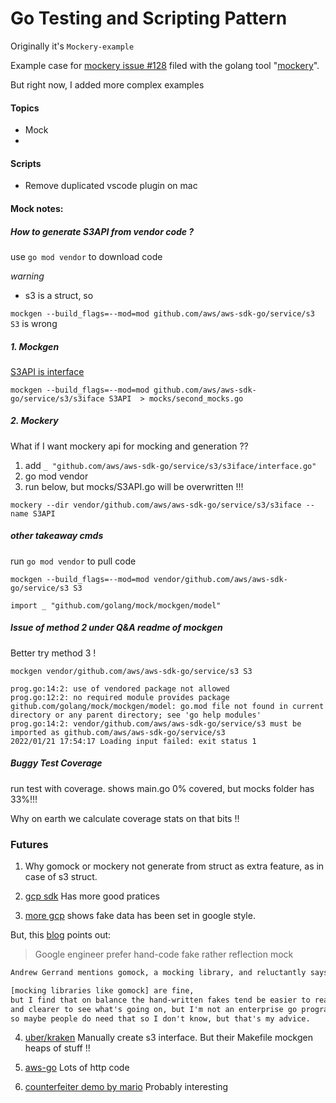 # Go Testing and Scripting Pattern

Originally it's `Mockery-example`

Example case for [mockery issue #128](https://github.com/vektra/mockery/issues/128) filed with the golang tool "[mockery](https://github.com/vektra/mockery)".

But right now, I added more complex examples

#### Topics

- Mock
- 
#### Scripts

- Remove duplicated vscode plugin on mac

#### Mock notes:

##### How to generate S3API from vendor code ?

use `go mod vendor` to download code

*warning*

- s3 is a struct, so

`
mockgen --build_flags=--mod=mod github.com/aws/aws-sdk-go/service/s3 S3
`
is wrong

##### 1. Mockgen 

[S3API is interface](https://github.com/aws/aws-sdk-go/blob/main/service/s3/s3iface/interface.go)


`
mockgen --build_flags=--mod=mod github.com/aws/aws-sdk-go/service/s3/s3iface S3API  > mocks/second_mocks.go
`

##### 2. Mockery

What if I want mockery api for mocking and generation ??

1. add `_ "github.com/aws/aws-sdk-go/service/s3/s3iface/interface.go"`
2. go mod vendor
3. run below, but mocks/S3API.go will be overwritten !!!

```shell
mockery --dir vendor/github.com/aws/aws-sdk-go/service/s3/s3iface --name S3API
```

##### other takeaway cmds

run `go mod vendor` to pull code

`mockgen --build_flags=--mod=mod vendor/github.com/aws/aws-sdk-go/service/s3 S3`

`import _ "github.com/golang/mock/mockgen/model"`

##### Issue of method 2 under Q&A readme of mockgen

Better try method 3 !

`mockgen vendor/github.com/aws/aws-sdk-go/service/s3 S3`

```
prog.go:14:2: use of vendored package not allowed
prog.go:12:2: no required module provides package github.com/golang/mock/mockgen/model: go.mod file not found in current directory or any parent directory; see 'go help modules'
prog.go:14:2: vendor/github.com/aws/aws-sdk-go/service/s3 must be imported as github.com/aws/aws-sdk-go/service/s3
2022/01/21 17:54:17 Loading input failed: exit status 1
```

##### Buggy Test Coverage

run test with coverage.
shows main.go 0% covered, but mocks folder has 33%!!!

Why on earth we calculate coverage stats on that bits !!

### Futures

1. Why gomock or mockery not generate from struct as extra feature,
as in case of s3 struct.

2. [gcp sdk](https://github.com/google/go-cloud/tree/master/internal/testing)
Has more good pratices

3. [more gcp](https://github.com/google/go-cloud/blob/master/internal/testing/setup/setup.go)
shows fake data has been set in google style.

But, this [blog](https://www.philosophicalhacker.com/2016/01/13/should-we-use-mocking-libraries-for-go-testing/) points out:

>   Google engineer prefer hand-code fake rather reflection mock

```txt
Andrew Gerrand mentions gomock, a mocking library, and reluctantly says

[mocking libraries like gomock] are fine, 
but I find that on balance the hand-written fakes tend be easier to reason about 
and clearer to see what's going on, but I'm not an enterprise go programmer 
so maybe people do need that so I don't know, but that's my advice.
```
4. [uber/kraken](https://github.com/uber/kraken/tree/master/mocks/lib/backend) 
Manually create s3 interface. But their Makefile mockgen heaps of stuff !!

5. [aws-go](https://github.com/aws/aws-sdk-go/blob/main/service/s3/s3iface/interface.go)
Lots of http code

6. [counterfeiter demo by mario](https://github.com/MarioCarrion/videos/tree/main/2020/11/24-go-tools-counterfeiter)
Probably interesting
